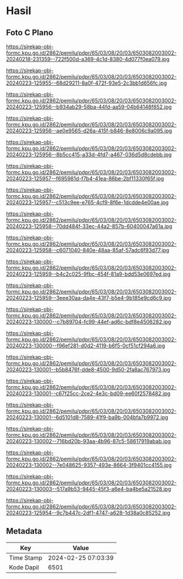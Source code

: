 # Hasil

## Foto C Plano

https://sirekap-obj-formc.kpu.go.id/2862/pemilu/pdpr/65/03/08/20/03/6503082003002-20240218-231359--722f500d-a369-4c1d-8380-4d077f0ea079.jpg

https://sirekap-obj-formc.kpu.go.id/2862/pemilu/pdpr/65/03/08/20/03/6503082003002-20240223-125955--68d29211-8a0f-472f-93e5-2c3bb1d656fc.jpg

https://sirekap-obj-formc.kpu.go.id/2862/pemilu/pdpr/65/03/08/20/03/6503082003002-20240223-125956--b934ab29-58ba-44fd-aa59-04b64148f852.jpg

https://sirekap-obj-formc.kpu.go.id/2862/pemilu/pdpr/65/03/08/20/03/6503082003002-20240223-125956--ae0e9565-d26a-415f-b846-8e8006c9a095.jpg

https://sirekap-obj-formc.kpu.go.id/2862/pemilu/pdpr/65/03/08/20/03/6503082003002-20240223-125956--8b5cc415-a33d-4fd7-a467-036d5d8cdebb.jpg

https://sirekap-obj-formc.kpu.go.id/2862/pemilu/pdpr/65/03/08/20/03/6503082003002-20240223-125957--f695981d-f7b4-41ea-86be-2bf11330f65f.jpg

https://sirekap-obj-formc.kpu.go.id/2862/pemilu/pdpr/65/03/08/20/03/6503082003002-20240223-125957--c513c9ee-e765-4cf9-8f6e-1dcdde4e00ae.jpg

https://sirekap-obj-formc.kpu.go.id/2862/pemilu/pdpr/65/03/08/20/03/6503082003002-20240223-125958--70dd484f-33ec-44a2-857b-60400047a61a.jpg

https://sirekap-obj-formc.kpu.go.id/2862/pemilu/pdpr/65/03/08/20/03/6503082003002-20240223-125958--c6071040-840e-48aa-85af-57adc6f93d77.jpg

https://sirekap-obj-formc.kpu.go.id/2862/pemilu/pdpr/65/03/08/20/03/6503082003002-20240223-125959--b4c2c025-9fbc-454f-81a9-bdd53e0697ed.jpg

https://sirekap-obj-formc.kpu.go.id/2862/pemilu/pdpr/65/03/08/20/03/6503082003002-20240223-125959--3eee30aa-da4e-43f7-b5e4-9b185e9cd6c9.jpg

https://sirekap-obj-formc.kpu.go.id/2862/pemilu/pdpr/65/03/08/20/03/6503082003002-20240223-130000--c7b89704-fc99-44ef-ad6c-bdf8e4506282.jpg

https://sirekap-obj-formc.kpu.go.id/2862/pemilu/pdpr/65/03/08/20/03/6503082003002-20240223-130000--f96ef281-d0d2-4119-b6f5-0cf51cf294a6.jpg

https://sirekap-obj-formc.kpu.go.id/2862/pemilu/pdpr/65/03/08/20/03/6503082003002-20240223-130001--b5b8476f-dde8-4500-9d50-2fa8ac767973.jpg

https://sirekap-obj-formc.kpu.go.id/2862/pemilu/pdpr/65/03/08/20/03/6503082003002-20240223-130001--c67f25cc-2ce2-4e3c-bd09-ee60f2578482.jpg

https://sirekap-obj-formc.kpu.go.id/2862/pemilu/pdpr/65/03/08/20/03/6503082003002-20240223-130001--6d5101d8-7589-41f9-ba9b-004bfa7b9972.jpg

https://sirekap-obj-formc.kpu.go.id/2862/pemilu/pdpr/65/03/08/20/03/6503082003002-20240223-130002--716bd20b-93aa-4b96-87c5-58617919abab.jpg

https://sirekap-obj-formc.kpu.go.id/2862/pemilu/pdpr/65/03/08/20/03/6503082003002-20240223-130002--7e048625-9357-493e-8664-3f9401cc4155.jpg

https://sirekap-obj-formc.kpu.go.id/2862/pemilu/pdpr/65/03/08/20/03/6503082003002-20240223-130003--517a9b53-9445-45f3-a6e4-ba4be5a21528.jpg

https://sirekap-obj-formc.kpu.go.id/2862/pemilu/pdpr/65/03/08/20/03/6503082003002-20240223-125954--9c7b447c-2df1-4747-a628-1d38a0c85252.jpg


## Metadata

| Key        | Value               |
| ---------- | ------------------- |
| Time Stamp | 2024-02-25 07:03:39 |
| Kode Dapil | 6501                |



